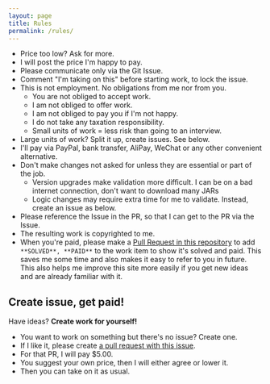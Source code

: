 ```yaml
---
layout: page
title: Rules
permalink: /rules/
---
```


- Price too low? Ask for more.
- I will post the price I'm happy to pay.
- Please communicate only via the Git Issue.
- Comment "I'm taking on this" before starting work, to lock the issue.
- This is not employment. No obligations from me nor from you.
   - You are not obliged to accept work.
   - I am not obliged to offer work.
   - I am not obliged to pay you if I'm not happy.
   - I do not take any taxation responsibility.
   - Small units of work = less risk than going to an interview.
- Large units of work? Split it up, create issues. See below.
- I'll pay via PayPal, bank transfer, AliPay, WeChat or any other convenient alternative.
- Don't make changes not asked for unless they are essential or part of the job.
  - Version upgrades make validation more difficult. I can be on a bad internet connection, don't want to download many JARs
  - Logic changes may require extra time for me to validate. Instead, create an issue as below.
- Please reference the Issue in the PR, so that I can get to the PR via the Issue.
- The resulting work is copyrighted to me.
- When you're paid, please make a [Pull Request in this repository](https://github.com/ScalaWilliam/Work/tree/master/_posts) to add `**SOLVED**, **PAID**` to the work item to show it's solved and paid. This saves me some time and also makes it easy to refer to you in future. This also helps me improve this site more easily if you get new ideas and are already familiar with it.

## Create issue, get paid!

Have ideas? **Create work for yourself!**

- You want to work on something but there's no issue? Create one.
- If I like it, please create [a pull request with this issue](https://github.com/ScalaWilliam/Work/tree/master/_posts).
- For that PR, I will pay $5.00.
- You suggest your own price, then I will either agree or lower it.
- Then you can take on it as usual.
